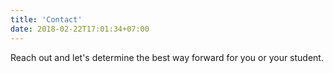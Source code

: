 ```yaml
---
title: 'Contact'
date: 2018-02-22T17:01:34+07:00
---
```


Reach out and let's determine the best way forward for you or your student.
